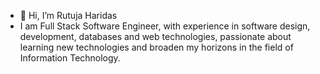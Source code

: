 - 👋 Hi, I’m Rutuja Haridas
- I am Full Stack Software Engineer, with experience in software design, development, databases and web technologies, passionate about
learning new technologies and broaden my horizons in the field of Information Technology.


<!---
Rutuja-haridas1996/Rutuja-haridas1996 is a ✨ special ✨ repository because its `README.md` (this file) appears on your GitHub profile.
You can click the Preview link to take a look at your changes.
--->
